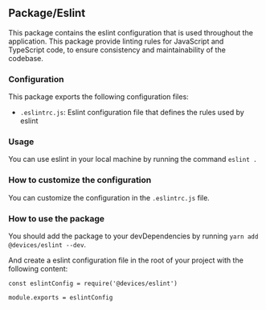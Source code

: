 ## Package/Eslint

This package contains the eslint configuration that is used throughout the application. This package provide linting rules for JavaScript and TypeScript code, to ensure consistency and maintainability of the codebase.

### Configuration
This package exports the following configuration files:
- `.eslintrc.js`: Eslint configuration file that defines the rules used by eslint

### Usage

You can use eslint in your local machine by running the command `eslint .`

### How to customize the configuration

You can customize the configuration in the `.eslintrc.js` file.

### How to use the package

You should add the package to your devDependencies by running `yarn add @devices/eslint --dev`.

And create a eslint configuration file in the root of your project with the following content:

```
const eslintConfig = require('@devices/eslint')

module.exports = eslintConfig
```
